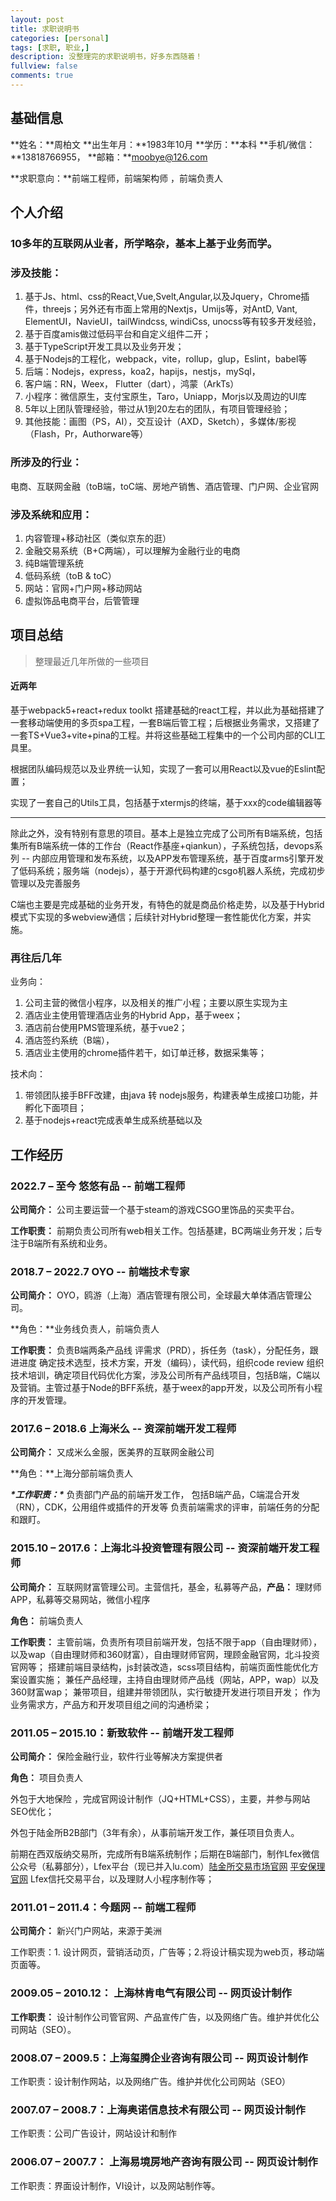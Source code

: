 ```yaml
---
layout: post
title: 求职说明书
categories: [personal]
tags: [求职, 职业,]
description: 没整理完的求职说明书，好多东西随着！
fullview: false
comments: true
---
```




## 基础信息

**姓名：**周柏文      **出生年月：**1983年10月    **学历：**本科         **手机/微信：**13818766955， **邮箱：**moobye@126.com

**求职意向：**前端工程师，前端架构师 ，前端负责人

## 个人介绍

### 10多年的互联网从业者，所学略杂，基本上基于业务而学。

### 涉及技能：
1. 基于Js、html、css的React,Vue,Svelt,Angular,以及Jquery，Chrome插件，threejs；另外还有市面上常用的Nextjs，Umijs等，对AntD, Vant, ElementUI，NavieUI，tailWindcss, windiCss, unocss等有较多开发经验，
2. 基于百度amis做过低码平台和自定义组件二开；
3. 基于TypeScript开发工具以及业务开发；
4. 基于Nodejs的工程化，webpack，vite，rollup，glup，Eslint，babel等
5. 后端：Nodejs，express，koa2，hapijs，nestjs，mySql，
6. 客户端：RN，Weex， Flutter（dart），鸿蒙（ArkTs）
7. 小程序：微信原生，支付宝原生，Taro，Uniapp，Morjs以及周边的UI库
8. 5年以上团队管理经验，带过从1到20左右的团队，有项目管理经验；
9. 其他技能：画图（PS，AI），交互设计（AXD，Sketch），多媒体/影视（Flash，Pr，Authorware等）

### 所涉及的行业：
电商、互联网金融（toB端，toC端、房地产销售、酒店管理、门户网、企业官网

### 涉及系统和应用：
1. 内容管理+移动社区（类似京东的逛）
2. 金融交易系统（B+C两端），可以理解为金融行业的电商
3. 纯B端管理系统
4. 低码系统（toB & toC）
5. 网站：官网+门户网+移动网站
6. 虚拟饰品电商平台，后管管理

## 项目总结

> 整理最近几年所做的一些项目

#### 近两年

基于webpack5+react+redux toolkt 搭建基础的react工程，并以此为基础搭建了一套移动端使用的多页spa工程，一套B端后管工程；后根据业务需求，又搭建了一套TS+Vue3+vite+pina的工程。并将这些基础工程集中的一个公司内部的CLI工具里。

根据团队编码规范以及业界统一认知，实现了一套可以用React以及vue的Eslint配置；

实现了一套自己的Utils工具，包括基于xtermjs的终端，基于xxx的code编辑器等

*******************

除此之外，没有特别有意思的项目。基本上是独立完成了公司所有B端系统，包括集所有B端系统一体的工作台（React作基座+qiankun），子系统包括，devops系列 -- 内部应用管理和发布系统，以及APP发布管理系统，基于百度arms引擎开发了低码系统；服务端（nodejs），基于开源代码构建的csgo机器人系统，完成初步管理以及完善服务

C端也主要是完成基础的业务开发，有特色的就是商品价格走势，以及基于Hybrid模式下实现的多webview通信；后续针对Hybrid整理一套性能优化方案，并实施。

### 再往后几年

业务向：

1. 公司主营的微信小程序，以及相关的推广小程；主要以原生实现为主
2. 酒店业主使用管理酒店业务的Hybrid App，基于weex；
3. 酒店前台使用PMS管理系统，基于vue2；
4. 酒店签约系统（B端），
5. 酒店业主使用的chrome插件若干，如订单迁移，数据采集等；

技术向：

1. 带领团队接手BFF改建，由java 转 nodejs服务，构建表单生成接口功能，并孵化下面项目；
2. 基于nodejs+react完成表单生成系统基础以及



## 工作经历

### 2022.7 – 至今  悠悠有品 -- 前端工程师

**公司简介：** 公司主要运营一个基于steam的游戏CSGO里饰品的买卖平台。

**工作职责：** 前期负责公司所有web相关工作。包括基建，BC两端业务开发；后专注于B端所有系统和业务。

### 2018.7 – 2022.7  OYO -- 前端技术专家

**公司简介：** OYO，鸥游（上海）酒店管理有限公司，全球最大单体酒店管理公司。

**角色：**业务线负责人，前端负责人

**工作职责：**  负责B端两条产品线 评需求（PRD），拆任务（task），分配任务，跟进进度 确定技术选型，技术方案，开发（编码），读代码，组织code review 组织技术培训，确定项目代码优化方案，涉及公司所有产品线项目，包括B端，C端以及营销。主管过基于Node的BFF系统，基于weex的app开发，以及公司所有小程序的开发管理。

### 2017.6 – 2018.6 上海米么 -- **资深前端开发工程师**

**公司简介：** 又成米么金服，医美界的互联网金融公司

**角色：**上海分部前端负责人

***\*工作职责：\**** 负责部门产品的前端开发工作， 包括B端产品，C端混合开发（RN），CDK，公用组件或插件的开发等 负责前端需求的评审，前端任务的分配和跟盯。

### 2015.10 – 2017.6：上海北斗投资管理有限公司 -- 资深前端开发工程师

**公司简介：** 互联网财富管理公司。主营信托，基金，私募等产品，**产品：** 理财师APP，私募等交易网站，微信小程序

**角色：** 前端负责人

**工作职责：** 主管前端，负责所有项目前端开发，包括不限于app（自由理财师），以及wap（自由理财师和360财富），自由理财师官网，理顾金融官网，北斗投资官网等； 搭建前端目录结构，js封装改造，scss项目结构，前端页面性能优化方案设置实施； 兼任产品经理，主持自由理财师产品线（网站，APP，wap）以及360财富wap； 兼带项目，组建并带领团队，实行敏捷开发进行项目开发； 作为业务需求方，产品方和开发项目组之间的沟通桥梁；

### 2011.05 – 2015.10：新致软件 --  前端开发工程师

**公司简介：** 保险金融行业，软件行业等解决方案提供者

**角色：** 项目负责人

外包于大地保险 ，完成官网设计制作（JQ+HTML+CSS），主要，并参与网站SEO优化；

外包于陆金所B2B部门（3年有余），从事前端开发工作，兼任项目负责人。

前期在西双版纳交易所，完成所有B端系统制作；后期在B端部门，制作Lfex微信公众号（私募部分），Lfex平台（现已并入lu.com）[陆金所交易市场官网](http://www.lfex.com/) [平安保理官网](http://www.pinganbaoli.com/) Lfex信托交易平台，以及理财人小程序制作等；

### 2011.01 – 2011.4：今题网 -- 前端工程师

**公司简介：** 新兴门户网站，来源于美洲

工作职责：1. 设计网页，营销活动页，广告等；2.将设计稿实现为web页，移动端页面等。

### 2009.05 – 2010.12： 上海林肯电气有限公司 -- 网页设计制作

**工作职责：** 设计制作公司管官网、产品宣传广告，以及网络广告。维护并优化公司网站（SEO）。

### 2008.07 – 2009.5：上海玺腾企业咨询有限公司  -- 网页设计制作

工作职责：设计制作网站，以及网络广告。维护并优化公司网站（SEO）

### 2007.07 – 2008.7：上海奥诺信息技术有限公司  -- 网页设计制作

工作职责：公司广告设计，网站设计和制作

### 2006.07 – 2007.7： 上海易境房地产咨询有限公司 -- 网页设计制作

工作职责：界面设计制作，VI设计，以及网站制作等。  